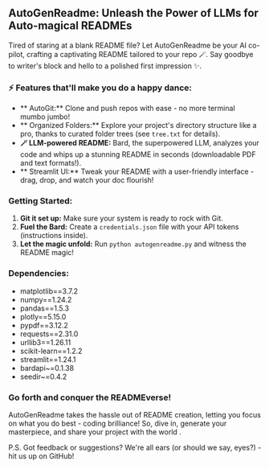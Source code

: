 ##  AutoGenReadme: Unleash the Power of LLMs for Auto-magical READMEs 

Tired of staring at a blank README file?  Let AutoGenReadme be your AI co-pilot, crafting a captivating README tailored to your repo 🪄. Say goodbye to writer's block and hello to a polished first impression ✨.

### ⚡ Features that'll make you do a happy dance:

* ** AutoGit:** Clone and push repos with ease - no more terminal mumbo jumbo!
* ** Organized Folders:** Explore your project's directory structure like a pro, thanks to curated folder trees (see `tree.txt` for details).
* **🪄 LLM-powered README:** Bard, the superpowered LLM, analyzes your code and whips up a stunning README in seconds (downloadable PDF and text formats!).
* ** Streamlit UI:** Tweak your README with a user-friendly interface - drag, drop, and watch your doc flourish!

###  Getting Started:

1. **Git it set up:** Make sure your system is ready to rock with Git.
2. **Fuel the Bard:** Create a `credentials.json` file with your API tokens (instructions inside).
3. **Let the magic unfold:** Run `python autogenreadme.py` and witness the README magic!

###  Dependencies:

* matplotlib==3.7.2
* numpy==1.24.2
* pandas==1.5.3
* plotly==5.15.0
* pypdf==3.12.2
* requests==2.31.0
* urllib3==1.26.11
* scikit-learn==1.2.2
* streamlit==1.24.1
* bardapi~=0.1.38
* seedir~=0.4.2

###  Go forth and conquer the READMEverse!

AutoGenReadme takes the hassle out of README creation, letting you focus on what you do best - coding brilliance! So, dive in, generate your masterpiece, and share your project with the world .

P.S. Got feedback or suggestions? We're all ears (or should we say, eyes?) - hit us up on GitHub!

